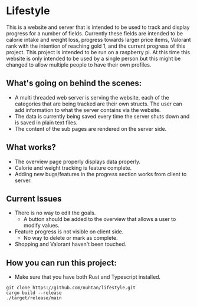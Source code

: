 # Lifestyle
This is a website and server that is intended to be used to track and display progress for a number of fields. Currently these fields are intended to be calorie intake and weight loss, progress towards larger price items, Valorant rank with the intention of reaching gold 1, and the current progress of this project. This project is intended to be run on a raspberry pi. At this time this website is only intended to be used by a single person but this might be changed to allow multiple people to have their own profiles.

## What's going on behind the scenes:
- A multi threaded web server is serving the website, each of the categories that are being tracked are their own structs. The user can add information to what the server contains via the website.
- The data is currently being saved every time the server shuts down and is saved in plain text files. 
- The content of the sub pages are rendered on the server side.

## What works?
- The overview page properly displays data properly.
- Calorie and weight tracking is feature complete.
- Adding new bugs/features in the progress section works from client to server.

## Current Issues
- There is no way to edit the goals.
    - A button should be added to the overview that allows a user to modify values.
- Feature progress is not visible on client side.
    - No way to delete or mark as complete.
- Shopping and Valorant haven't been touched.

## How you can run this project:
- Make sure that you have both Rust and Typescript installed.
```
git clone https://github.com/nuhtan/lifestyle.git
cargo build --release
./target/release/main
```